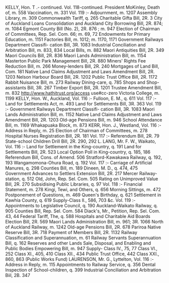 KELLY, Hon. T .- continued. Vol. 118-continued. President MoKinley, Death of, m. 558 Vaccination, m. 331 Vol. 119 :- Adjournment, m. 1207 Assembly Library, m. 309 Commonwealth Tariff, q. 265 Charitable Gifta Bill, 2R. 3 City of Auckland Loans Consolidation and Auckland City Borrowing Bill, 2R. 874; m. 1084 Egmont County Bill (No. 2), 2R. 876 ; m. 947 Election of Chairman of Committees, Rep. Sel. Com. 66; m. 69, 72 Endowments for Primary Education, m. 1151 Factories Bill, m. 1012; m. 1170, 1171 Government Railways Department Classifi- cation Bill, 3R. 1083 Industrial Conciliation and Arbitration Bill, m. 833, 834 Local Bills, m. 882 Maori Antiquities Bill, 2R. 349 Maori Councils Bill, 2R. 836 Maori Lands Administration Bill, m. 1154 Masterton Public Park Management Bill, 2R. 880 Miners' Rights Fee Reduction Bill, m. 266 Money-lenders Bill, 2R. 240 Mortgages of Land Bill, Com. 181 Native Land Claims Adjustment and Laws Amendment Bill, 2R. 1203 Nelson Harbour Board Bill, 2R. 1202 Public Trust Office Bill, 2R. 1172 Rabbit Nuisance Bill, m. 273 Railway Dining-care, q. 785 Shops and Shop-assistants Bill, 3R. 267 Timber Export Bill, 2R. 1201 Trustee Amendment Bill, m. 832 http://www.hathitrust.org/access use#cc-zero Victoria College, m. 1199 KELLY, Hon. W., Auckland, Vol. 116 :- Fulloon, E. M., q. 611 Vol. 117 :- Land for Settlements Act, m. 493 Land for Settlements Bill, 3R. 363 Vol. 119 :- Government Railways Department Classifi- cation Bill, 3R. 1083 Maori Lands Administration Bill, m. 1152 Native Land Claims Adjustment and Laws Amendment Bill, 2R. 1203 Old-age Pensions Bill, m. 946 School Attendance Bill, m. 1169 Whakapuaka Block, m. 873 KERR, Hon. J., Westland, Vol. 116 :- Address in Reply, m. 25 Election of Chairman of Committees, m. 278 Hospital Nurses Registration Bill, 2R. 181 Vol. 117 :- Referendum Bill, 2R. 79 State-school Children Drill Bill, 2R. 290, 292 L. LANG, Mr. F. W., Waikato, Vol. 116 :- Land for Settlement in the King-country, q. 191 Land for Settlements Bill, 2R. 523 Local Option Poll in King-country, q. 185, 186 Referendum Bill, Cons. of Amend. 506 Stratford-Kawakawa Railway, q. 192, 193 Wangamomona-Ohura Road, q. 192 Vol. 117 :- Carriage of Artificial Manures, q. 298 Counties Bill, m. 189 Dineen, M. D., q. 474, 475 Government Advances to Settlers Extension Bill, 2R. 217 Mercer Railway-station, q. 512 Old, John, Rep. Sel. Com. 505 Rating on Unimproved Value Bill, 2R. 270 Subsidising Public Libraries, q. 97 Vol. 118 :- Financial Statement, m. 278 Kingi, Tewi, and Others, q. 656 Morning Sittings, m. 472 Postponement of Questions, m. 469 Queen's Birthday, q. 621 Settlement in Kawhia County, q. 619 Supply-Class II., 586, 703 &c. Vol. 119 :- Appointments to Legislative Council, q. 190 Auckland-Waikato Railway, q. 905 Counties Bill, Rep. Sel. Com. 584 Diack's, Mr., Petition, Rep. Sel. Com. 43, 44 Federal Tariff, The, q. 588 Hospitals and Charitable Aid Boards Election Bill, 2R. 569 Maori Lands Administration Bill, m. 961; 3R. 1066 North of Auckland Railway, m. 1242 Old-age Pensions Bill, 2R. 678 Pariroa Native Reserve Bill, 3R. 718 Payment of Members Bill, 2R. 1132 Railway Classification and Superannuation, m. 61 Railway Servants Superannuation Bill, q. 162 Reserves and other Lands Sale, Disposal, and Enabling and Public Bodies Empowering Bill, m. 947 Supply- Class IV., 75, 77 Class VI., 252 Class XI., 405, 410 Class XII., 434 Public Trust Office, 442 Class XXI., 860, 863 (Public Works Fund) LAURENSON, Mr. G., Lyttelton, Vol. 116 :- Address in Reply, m. 115 Appointments to Railway Service, q. 356 Dental Inspection of School-children, q. 399 Industrial Conciliation and Arbitration Biil, 2B. 347 